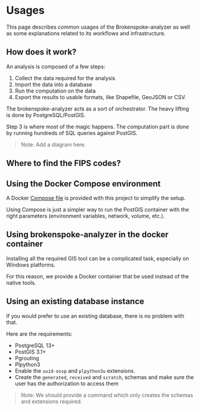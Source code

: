 # Usages

This page describes common usages of the Brokenspoke-analyzer as well as some
explanations related to its workflows and infrastructure.

## How does it work?

An analysis is composed of a few steps:

1. Collect the data required for the analysis
2. Import the data into a database
3. Run the computation on the data
4. Export the results to usable formats, like Shapefile, GeoJSON or CSV.

The brokenspoke-analyzer acts as a sort of orchestrator. The heavy lifting is
done by PostgreSQL/PostGIS.

Step 3 is where most of the magic happens. The computation part is done by
running hundreds of SQL queries against PostGIS.

> Note: Add a diagram here.

## Where to find the FIPS codes?

## Using the Docker Compose environment

A Docker [Compose file](https://) is provided with this project to simplify the
setup.

Using Compose is just a simpler way to run the PostGIS container with the right
parameters (environment variables, network, volume, etc.).

## Using brokenspoke-analyzer in the docker container

Installing all the required GIS tool can be a complicated task, especially on
Windows platforms.

For this reason, we provide a Docker container that be used instead of the
native tools.

## Using an existing database instance

If you would prefer to use an existing database, there is no problem with that.

Here are the requirements:

- PostgreSQL 13+
- PostGIS 3.1+
- Pgrouting
- Plpython3
- Enable the `uuid-ossp` and `plpython3u` extensions.
- Create the `generated`, `received` and `scratch`, schemas and make sure the
  user has the authorization to access them

> Note: We should provide a command which only creates the schemas and
> extensions required.
